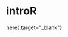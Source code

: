 # introR

[here](https://raw.githubusercontent.com/phenoscanner/phenoscannerpy/master/phenoscanner.py "phenoscanner.py"){:target="_blank"}

